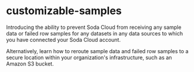 # customizable-samples

Introducing the ability to prevent Soda Cloud from receiving any sample data or failed row samples for any datasets in any data sources to which you have connected your Soda Cloud account.

Alternatively, learn how to reroute sample data and failed row samples to a secure location within your organization's infrastructure, such as an Amazon S3 bucket.
